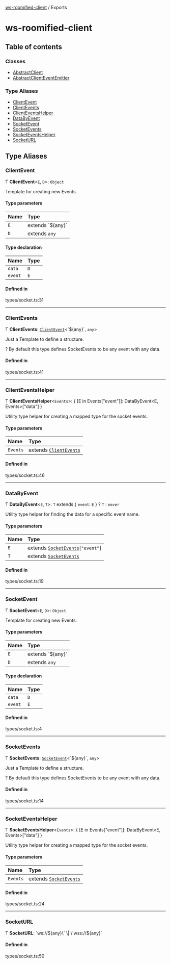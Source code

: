 [ws-roomified-client](README.md) / Exports

# ws-roomified-client

## Table of contents

### Classes

- [AbstractClient](classes/AbstractClient.md)
- [AbstractClientEventEmitter](classes/AbstractClientEventEmitter.md)

### Type Aliases

- [ClientEvent](modules.md#clientevent)
- [ClientEvents](modules.md#clientevents)
- [ClientEventsHelper](modules.md#clienteventshelper)
- [DataByEvent](modules.md#databyevent)
- [SocketEvent](modules.md#socketevent)
- [SocketEvents](modules.md#socketevents)
- [SocketEventsHelper](modules.md#socketeventshelper)
- [SocketURL](modules.md#socketurl)

## Type Aliases

### ClientEvent

Ƭ **ClientEvent**<`E`, `D`\>: `Object`

Template for creating new Events.

#### Type parameters

| Name | Type |
| :------ | :------ |
| `E` | extends \`${any}\` |
| `D` | extends `any` |

#### Type declaration

| Name | Type |
| :------ | :------ |
| `data` | `D` |
| `event` | `E` |

#### Defined in

types/socket.ts:31

___

### ClientEvents

Ƭ **ClientEvents**: [`ClientEvent`](modules.md#clientevent)<\`${any}\`, `any`\>

Just a Template to define a structure.

? By default this type defines SocketEvents to be any event with any data.

#### Defined in

types/socket.ts:41

___

### ClientEventsHelper

Ƭ **ClientEventsHelper**<`Events`\>: { [E in Events["event"]]: DataByEvent<E, Events\>["data"] }

Utility type helper for creating a mapped type for the socket events.

#### Type parameters

| Name | Type |
| :------ | :------ |
| `Events` | extends [`ClientEvents`](modules.md#clientevents) |

#### Defined in

types/socket.ts:46

___

### DataByEvent

Ƭ **DataByEvent**<`E`, `T`\>: `T` extends { `event`: `E`  } ? `T` : `never`

Utility type helper for finding the data for a specific event name.

#### Type parameters

| Name | Type |
| :------ | :------ |
| `E` | extends [`SocketEvents`](modules.md#socketevents)[``"event"``] |
| `T` | extends [`SocketEvents`](modules.md#socketevents) |

#### Defined in

types/socket.ts:19

___

### SocketEvent

Ƭ **SocketEvent**<`E`, `D`\>: `Object`

Template for creating new Events.

#### Type parameters

| Name | Type |
| :------ | :------ |
| `E` | extends \`${any}\` |
| `D` | extends `any` |

#### Type declaration

| Name | Type |
| :------ | :------ |
| `data` | `D` |
| `event` | `E` |

#### Defined in

types/socket.ts:4

___

### SocketEvents

Ƭ **SocketEvents**: [`SocketEvent`](modules.md#socketevent)<\`${any}\`, `any`\>

Just a Template to define a structure.

? By default this type defines SocketEvents to be any event with any data.

#### Defined in

types/socket.ts:14

___

### SocketEventsHelper

Ƭ **SocketEventsHelper**<`Events`\>: { [E in Events["event"]]: DataByEvent<E, Events\>["data"] }

Utility type helper for creating a mapped type for the socket events.

#### Type parameters

| Name | Type |
| :------ | :------ |
| `Events` | extends [`SocketEvents`](modules.md#socketevents) |

#### Defined in

types/socket.ts:24

___

### SocketURL

Ƭ **SocketURL**: \`ws://${any}\` \| \`wss://${any}\`

#### Defined in

types/socket.ts:50
